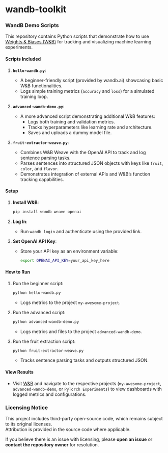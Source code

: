 # wandb-toolkit

### WandB Demo Scripts

This repository contains Python scripts that demonstrate how to use [Weights & Biases (W&B)](https://wandb.ai) for tracking and visualizing machine learning experiments.

#### **Scripts Included**
1. **`hello-wandb.py`**:
   - A beginner-friendly script (provided by wandb.ai) showcasing basic W&B functionalities.
   - Logs simple training metrics (`accuracy` and `loss`) for a simulated training loop.

2. **`advanced-wandb-demo.py`**:
   - A more advanced script demonstrating additional W&B features:
     - Logs both training and validation metrics.
     - Tracks hyperparameters like learning rate and architecture.
     - Saves and uploads a dummy model file.

3. **`fruit-extractor-weave.py`**:
   - Combines W&B Weave with the OpenAI API to track and log sentence parsing tasks.
   - Parses sentences into structured JSON objects with keys like `fruit`, `color`, and `flavor`.
   - Demonstrates integration of external APIs and W&B’s function tracking capabilities.

#### **Setup**
1. **Install W&B**:

   ```sh
   pip install wandb weave openai
   ```

2. **Log In**:
   - Run `wandb login` and authenticate using the provided link.

3. **Set OpenAI API Key**:
   - Store your API key as an environment variable:

     ```sh
     export OPENAI_API_KEY=your_api_key_here
     ```

#### **How to Run**
1. Run the beginner script:

   ```sh
   python hello-wandb.py
   ```

   - Logs metrics to the project `my-awesome-project`.

2. Run the advanced script:

   ```sh
   python advanced-wandb-demo.py
   ```

   - Logs metrics and files to the project `advanced-wandb-demo`.

3. Run the fruit extraction script:

   ```sh
   python fruit-extractor-weave.py
   ```

   - Tracks sentence parsing tasks and outputs structured JSON.

#### **View Results**
- Visit [W&B](https://wandb.ai) and navigate to the respective projects (`my-awesome-project`, `advanced-wandb-demo`, or `PyTorch Experiments`) to view dashboards with logged metrics and configurations.

### Licensing Notice

This project includes third-party open-source code, which remains subject to its original licenses.  
Attribution is provided in the source code where applicable.  

If you believe there is an issue with licensing, please **open an issue** or **contact the repository owner** for resolution.

<br>
